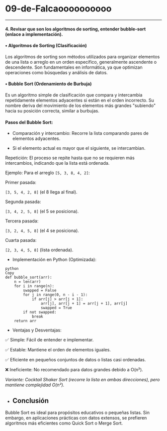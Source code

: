 # 09-de-Falcaoooooooooo
---
#### 4. Revisar que son los algoritmos de sorting, entender bubble-sort (enlace a implementación).


#### • Algoritmos de Sorting (Clasificación)
Los algoritmos de sorting son métodos utilizados para organizar elementos de una lista o arreglo en un orden específico, generalmente ascendente o descendente. Son fundamentales en informática, ya que optimizan operaciones como búsquedas y análisis de datos.

#### • Bubble Sort (Ordenamiento de Burbuja)
Es un algoritmo simple de clasificación que compara y intercambia repetidamente elementos adyacentes si están en el orden incorrecto. Su nombre deriva del movimiento de los elementos más grandes "subiendo" hacia su posición correcta, similar a burbujas.

#### Pasos del Bubble Sort:

* Comparación y intercambio: Recorre la lista comparando pares de elementos adyacentes.

* Si el elemento actual es mayor que el siguiente, se intercambian.

Repetición: El proceso se repite hasta que no se requieren más intercambios, indicando que la lista está ordenada.

Ejemplo:
Para el arreglo `[5, 3, 8, 4, 2]`:

Primer pasada:

`[3, 5, 4, 2, 8]` (el 8 llega al final).

Segunda pasada:

`[3, 4, 2, 5, 8]` (el 5 se posiciona).

Tercera pasada:

`[3, 2, 4, 5, 8]` (el 4 se posiciona).

Cuarta pasada:

`[2, 3, 4, 5, 8]` (lista ordenada).


* Implementación en Python (Optimizada):

```
python
Copy
def bubble_sort(arr):
    n = len(arr)
    for i in range(n):
        swapped = False
        for j in range(0, n - i - 1):
            if arr[j] > arr[j + 1]:
                arr[j], arr[j + 1] = arr[j + 1], arr[j]
                swapped = True
        if not swapped:
            break
    return arr
```

* Ventajas y Desventajas:

✅ Simple: Fácil de entender e implementar.

✅ Estable: Mantiene el orden de elementos iguales.

✅ Eficiente en pequeños conjuntos de datos o listas casi ordenadas.

❌ Ineficiente: No recomendado para datos grandes debido a O(n²).

*Variante: Cocktail Shaker Sort (recorre la lista en ambas direcciones), pero mantiene complejidad O(n²).*

* ## Conclusión
Bubble Sort es ideal para propósitos educativos o pequeñas listas. Sin embargo, en aplicaciones prácticas con datos extensos, se prefieren algoritmos más eficientes como Quick Sort o Merge Sort.
